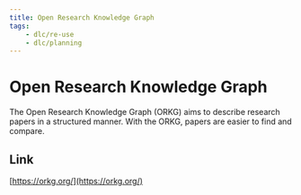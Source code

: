 ```yaml
---
title: Open Research Knowledge Graph
tags:
    - dlc/re-use
    - dlc/planning
---
```

# Open Research Knowledge Graph
The Open Research Knowledge Graph (ORKG) aims to describe research papers in a structured manner. With the ORKG, papers are easier to find and compare.

## Link
[https://orkg.org/](https://orkg.org/)
